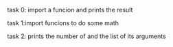 task 0: import a funcion and prints the result

task 1:import funcions to do some math

task 2: prints the number of and the list of its arguments